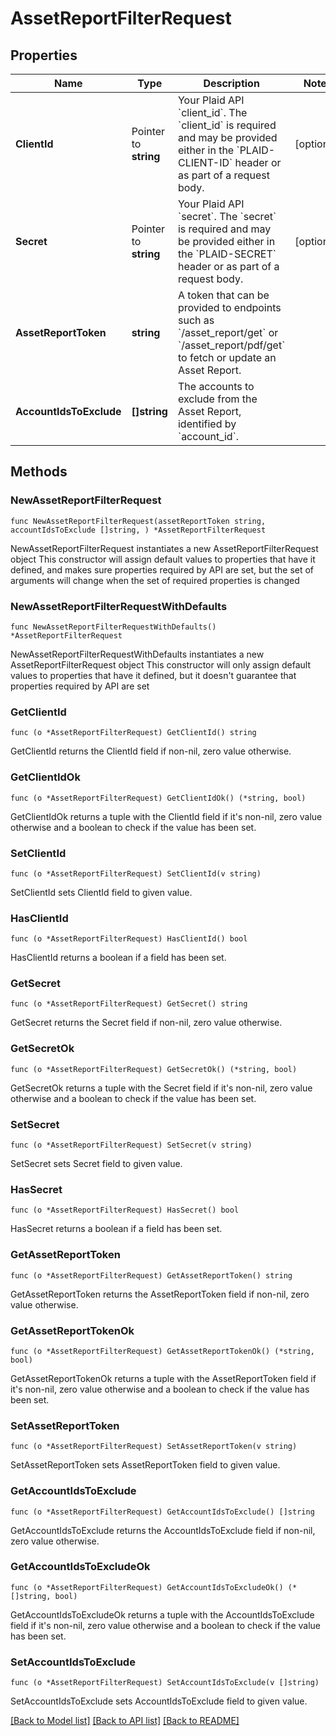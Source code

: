 # AssetReportFilterRequest

## Properties

Name | Type | Description | Notes
------------ | ------------- | ------------- | -------------
**ClientId** | Pointer to **string** | Your Plaid API &#x60;client_id&#x60;. The &#x60;client_id&#x60; is required and may be provided either in the &#x60;PLAID-CLIENT-ID&#x60; header or as part of a request body. | [optional] 
**Secret** | Pointer to **string** | Your Plaid API &#x60;secret&#x60;. The &#x60;secret&#x60; is required and may be provided either in the &#x60;PLAID-SECRET&#x60; header or as part of a request body. | [optional] 
**AssetReportToken** | **string** | A token that can be provided to endpoints such as &#x60;/asset_report/get&#x60; or &#x60;/asset_report/pdf/get&#x60; to fetch or update an Asset Report. | 
**AccountIdsToExclude** | **[]string** | The accounts to exclude from the Asset Report, identified by &#x60;account_id&#x60;. | 

## Methods

### NewAssetReportFilterRequest

`func NewAssetReportFilterRequest(assetReportToken string, accountIdsToExclude []string, ) *AssetReportFilterRequest`

NewAssetReportFilterRequest instantiates a new AssetReportFilterRequest object
This constructor will assign default values to properties that have it defined,
and makes sure properties required by API are set, but the set of arguments
will change when the set of required properties is changed

### NewAssetReportFilterRequestWithDefaults

`func NewAssetReportFilterRequestWithDefaults() *AssetReportFilterRequest`

NewAssetReportFilterRequestWithDefaults instantiates a new AssetReportFilterRequest object
This constructor will only assign default values to properties that have it defined,
but it doesn't guarantee that properties required by API are set

### GetClientId

`func (o *AssetReportFilterRequest) GetClientId() string`

GetClientId returns the ClientId field if non-nil, zero value otherwise.

### GetClientIdOk

`func (o *AssetReportFilterRequest) GetClientIdOk() (*string, bool)`

GetClientIdOk returns a tuple with the ClientId field if it's non-nil, zero value otherwise
and a boolean to check if the value has been set.

### SetClientId

`func (o *AssetReportFilterRequest) SetClientId(v string)`

SetClientId sets ClientId field to given value.

### HasClientId

`func (o *AssetReportFilterRequest) HasClientId() bool`

HasClientId returns a boolean if a field has been set.

### GetSecret

`func (o *AssetReportFilterRequest) GetSecret() string`

GetSecret returns the Secret field if non-nil, zero value otherwise.

### GetSecretOk

`func (o *AssetReportFilterRequest) GetSecretOk() (*string, bool)`

GetSecretOk returns a tuple with the Secret field if it's non-nil, zero value otherwise
and a boolean to check if the value has been set.

### SetSecret

`func (o *AssetReportFilterRequest) SetSecret(v string)`

SetSecret sets Secret field to given value.

### HasSecret

`func (o *AssetReportFilterRequest) HasSecret() bool`

HasSecret returns a boolean if a field has been set.

### GetAssetReportToken

`func (o *AssetReportFilterRequest) GetAssetReportToken() string`

GetAssetReportToken returns the AssetReportToken field if non-nil, zero value otherwise.

### GetAssetReportTokenOk

`func (o *AssetReportFilterRequest) GetAssetReportTokenOk() (*string, bool)`

GetAssetReportTokenOk returns a tuple with the AssetReportToken field if it's non-nil, zero value otherwise
and a boolean to check if the value has been set.

### SetAssetReportToken

`func (o *AssetReportFilterRequest) SetAssetReportToken(v string)`

SetAssetReportToken sets AssetReportToken field to given value.


### GetAccountIdsToExclude

`func (o *AssetReportFilterRequest) GetAccountIdsToExclude() []string`

GetAccountIdsToExclude returns the AccountIdsToExclude field if non-nil, zero value otherwise.

### GetAccountIdsToExcludeOk

`func (o *AssetReportFilterRequest) GetAccountIdsToExcludeOk() (*[]string, bool)`

GetAccountIdsToExcludeOk returns a tuple with the AccountIdsToExclude field if it's non-nil, zero value otherwise
and a boolean to check if the value has been set.

### SetAccountIdsToExclude

`func (o *AssetReportFilterRequest) SetAccountIdsToExclude(v []string)`

SetAccountIdsToExclude sets AccountIdsToExclude field to given value.



[[Back to Model list]](../README.md#documentation-for-models) [[Back to API list]](../README.md#documentation-for-api-endpoints) [[Back to README]](../README.md)


